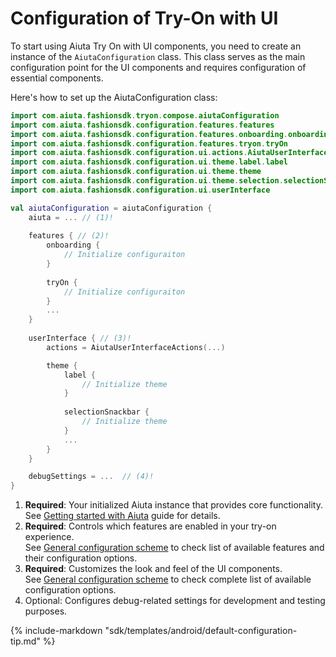 # Configuration of Try-On with UI

To start using Aiuta Try On with UI components, you need to create an instance of the `AiutaConfiguration` class. This class serves as the main configuration point for the UI components and requires configuration of essential components.

Here's how to set up the AiutaConfiguration class:

```kotlin
import com.aiuta.fashionsdk.tryon.compose.aiutaConfiguration
import com.aiuta.fashionsdk.configuration.features.features
import com.aiuta.fashionsdk.configuration.features.onboarding.onboarding
import com.aiuta.fashionsdk.configuration.features.tryon.tryOn
import com.aiuta.fashionsdk.configuration.ui.actions.AiutaUserInterfaceActions
import com.aiuta.fashionsdk.configuration.ui.theme.label.label
import com.aiuta.fashionsdk.configuration.ui.theme.theme
import com.aiuta.fashionsdk.configuration.ui.theme.selection.selectionSnackbar
import com.aiuta.fashionsdk.configuration.ui.userInterface

val aiutaConfiguration = aiutaConfiguration {
    aiuta = ... // (1)!
    
    features { // (2)!
        onboarding {
            // Initialize configuraiton
        }
        
        tryOn {
            // Initialize configuraiton
        }
        ...
    }
    
    userInterface { // (3)!
        actions = AiutaUserInterfaceActions(...)

        theme {
            label {
                // Initialize theme
            }
            
            selectionSnackbar {
                // Initialize theme
            }
            ...
        }
    }

    debugSettings = ...  // (4)!
}
```

1. __Required__: Your initialized Aiuta instance that provides core functionality.  
See [Getting started with Aiuta](/sdk/android/base/aiuta-getting-started/) guide for details.
2. __Required__: Controls which features are enabled in your try-on experience.  
See [General configuration scheme](/sdk/about/developer/configuration/#features) to check list of available features and their configuration options.
3. __Required__: Customizes the look and feel of the UI components.  
See [General configuration scheme](/sdk/about/developer/configuration/#user-interface) to check complete list of available configuration options.
4. Optional: Configures debug-related settings for development and testing purposes.

{% include-markdown "sdk/templates/android/default-configuration-tip.md" %}
